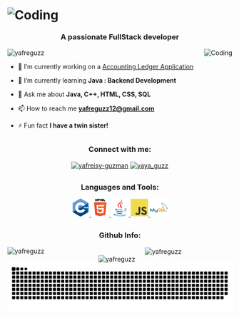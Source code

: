<h1> <img align ="center" width = "1000" height = "" alt = "Coding" src ="https://github.com/YafreGuzz/YafreGuzz/assets/97078610/044b7e49-f9a9-4b3a-a204-aeea12c40247"/></h1>
<h3 align="center">A passionate FullStack developer</h3>
<img align = "right" alt = "Coding" src = "https://github.com/YafreGuzz/YafreGuzz/assets/97078610/198d277b-284b-4dba-ba18-716c394398ef "/>

<p align="left"> <img src="https://komarev.com/ghpvc/?username=yafreguzz&label=Profile%20views&color=0e75b6&style=flat" alt="yafreguzz" /> </p>

- 🔭 I’m currently working on a [Accounting Ledger Application](https://github.com/YafreGuzz/Capstone1.git)

- 🌱 I’m currently learning **Java : Backend Development**

- 💬 Ask me about **Java, C++, HTML, CSS, SQL**

- 📫 How to reach me **yafreguzz12@gmail.com**

- ⚡ Fun fact **I have a twin sister!**

## <h3 align="center">Connect with me:</h3>
<p align="center">
<a href="https://linkedin.com/in/yafreisy-guzman" target="blank"><img align="center" src="https://raw.githubusercontent.com/rahuldkjain/github-profile-readme-generator/master/src/images/icons/Social/linked-in-alt.svg" alt="yafreisy-guzman" height="30" width="40" /></a>
<a href="https://instagram.com/yaya_guzz" target="blank"><img align="center" src="https://raw.githubusercontent.com/rahuldkjain/github-profile-readme-generator/master/src/images/icons/Social/instagram.svg" alt="yaya_guzz" height="30" width="40" /></a>
</p>

## <h3 align="center">Languages and Tools:</h3>
<p align="center"> <a href="https://www.w3schools.com/cpp/" target="_blank" rel="noreferrer"> <img src="https://raw.githubusercontent.com/devicons/devicon/master/icons/cplusplus/cplusplus-original.svg" alt="cplusplus" width="40" height="40"/> </a> <a href="https://www.w3.org/html/" target="_blank" rel="noreferrer"> <img src="https://raw.githubusercontent.com/devicons/devicon/master/icons/html5/html5-original-wordmark.svg" alt="html5" width="40" height="40"/> </a> <a href="https://www.java.com" target="_blank" rel="noreferrer"> <img src="https://raw.githubusercontent.com/devicons/devicon/master/icons/java/java-original.svg" alt="java" width="40" height="40"/> </a> <a href="https://developer.mozilla.org/en-US/docs/Web/JavaScript" target="_blank" rel="noreferrer"> <img src="https://raw.githubusercontent.com/devicons/devicon/master/icons/javascript/javascript-original.svg" alt="javascript" width="40" height="40"/> </a> <a href="https://www.mysql.com/" target="_blank" rel="noreferrer"> <img src="https://raw.githubusercontent.com/devicons/devicon/master/icons/mysql/mysql-original-wordmark.svg" alt="mysql" width="40" height="40"/> </a> </p>

## <h3 align = "center" > Github Info: </h3>
<p>&nbsp;
<img align="left" width = "300" src="https://github-readme-stats.vercel.app/api?username=yafreguzz&show_icons=true&locale=en" alt="yafreguzz" />
<img align="right" width = "300" src="https://github-readme-streak-stats.herokuapp.com/?user=yafreguzz&" alt="yafreguzz" />
<img align="center" width = "280" src="https://github-readme-stats.vercel.app/api/top-langs?username=yafreguzz&show_icons=true&locale=en&layout=compact" alt="yafreguzz" /></p>


<p align = "center">
  
  ![snake gif](https://github.com/YafreGuzz/YafreGuzz/blob/output/github-contribution-grid-snake.svg)
</p>



